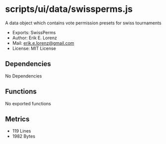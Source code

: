 # scripts/ui/data/swissperms.js


A data object which contains vote permission presets for swiss tournaments

* Exports: SwissPerms
* Author: Erik E. Lorenz 
* Mail: <erik.e.lorenz@gmail.com>
* License: MIT License


## Dependencies

No Dependencies

## Functions

No exported functions

## Metrics

* 119 Lines
* 1982 Bytes

